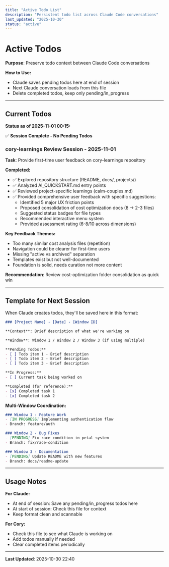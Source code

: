 ```yaml
---
title: "Active Todo List"
description: "Persistent todo list across Claude Code conversations"
last_updated: "2025-10-30"
status: "active"
---
```


# Active Todos

**Purpose**: Preserve todo context between Claude Code conversations

**How to Use:**
- Claude saves pending todos here at end of session
- Next Claude conversation loads from this file
- Delete completed todos, keep only pending/in_progress

---

## Current Todos

**Status as of 2025-11-01 00:15:**

✅ **Session Complete - No Pending Todos**

### cory-learnings Review Session - 2025-11-01

**Task**: Provide first-time user feedback on cory-learnings repository

**Completed:**
- ✅ Explored repository structure (README, docs/, projects/)
- ✅ Analyzed AI_QUICKSTART.md entry points
- ✅ Reviewed project-specific learnings (calm-couples.md)
- ✅ Provided comprehensive user feedback with specific suggestions:
  - Identified 5 major UX friction points
  - Proposed consolidation of cost optimization docs (8 → 2-3 files)
  - Suggested status badges for file types
  - Recommended interactive menu system
  - Provided assessment rating (6-8/10 across dimensions)

**Key Feedback Themes:**
- Too many similar cost analysis files (repetition)
- Navigation could be clearer for first-time users
- Missing "active vs archived" separation
- Templates exist but not well-documented
- Foundation is solid, needs curation not more content

**Recommendation**: Review cost-optimization folder consolidation as quick win

---

## Template for Next Session

When Claude creates todos, they'll be saved here in this format:

```markdown
### [Project Name] - [Date] - [Window ID]

**Context**: Brief description of what we're working on

**Window**: Window 1 / Window 2 / Window 3 (if using multiple)

**Pending Todos:**
- [ ] Todo item 1 - Brief description
- [ ] Todo item 2 - Brief description
- [ ] Todo item 3 - Brief description

**In Progress:**
- [ ] Current task being worked on

**Completed (for reference):**
- [x] Completed task 1
- [x] Completed task 2
```

**Multi-Window Coordination:**
```markdown
### Window 1 - Feature Work
- [IN PROGRESS] Implementing authentication flow
- Branch: feature/auth

### Window 2 - Bug Fixes
- [PENDING] Fix race condition in petal system
- Branch: fix/race-condition

### Window 3 - Documentation
- [PENDING] Update README with new features
- Branch: docs/readme-update
```

---

## Usage Notes

**For Claude:**
- At end of session: Save any pending/in_progress todos here
- At start of session: Check this file for context
- Keep format clean and scannable

**For Cory:**
- Check this file to see what Claude is working on
- Add todos manually if needed
- Clear completed items periodically

---

**Last Updated**: 2025-10-30 22:40
